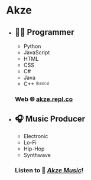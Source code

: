 
# Akze
* ## 👨‍💻 Programmer
	* Python
	* JavaScript
	* HTML
	* CSS
	* C#
	* Java
	* C++ <sup><sub>(basics)</sub></sup>
	### Web 🌐 [akze.repl.co](https://akze.repl.co/)

* ## 🎧 Music Producer
	* Electronic
	* Lo-Fi
	* Hip-Hop
	* Synthwave
	### Listen to 🎵 [***Akze Music***](https://akze.repl.co/music.html)!
